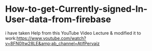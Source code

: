 # How-to-get-Currently-signed-In-User-data-from-firebase
i have taken Help from this YouTube Video Lecture &amp; modified it to work:https://www.youtube.com/watch?v=8FN0Itw28LE&amp;ab_channel=AtifPervaiz
